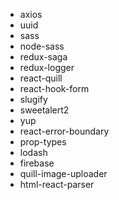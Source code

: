 - axios
- uuid
- sass
- node-sass
- redux-saga
- redux-logger
- react-quill
- react-hook-form
- slugify
- sweetalert2
- yup
- react-error-boundary
- prop-types
- lodash
- firebase
- quill-image-uploader
- html-react-parser

